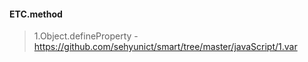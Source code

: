 #### ETC.method
> 1.Object.defineProperty - https://github.com/sehyunict/smart/tree/master/javaScript/1.var<br/>
